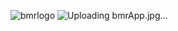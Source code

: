 ![bmrlogo](https://github.com/user-attachments/assets/d0e825e9-41e9-4061-b0fe-d7ca56c25482)
![Uploading bmrApp.jpg…]()
